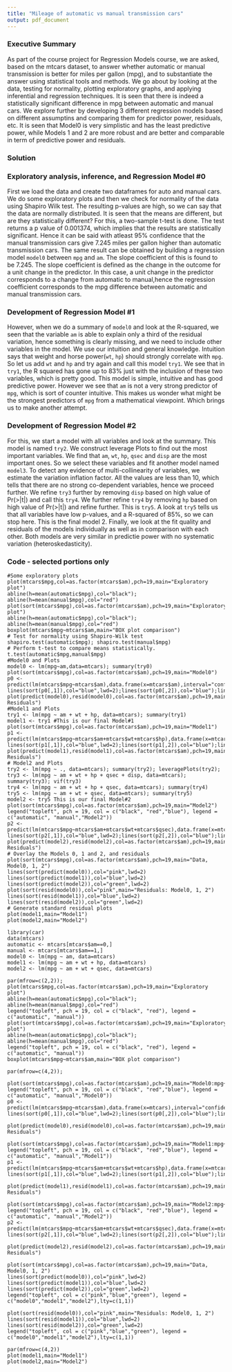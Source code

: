 ```yaml
---
title: "Mileage of automatic vs manual transmission cars"
output: pdf_document
---
```


### Executive Summary

As part of the course project for Regression Models course, we are asked, based on the mtcars dataset, to answer whether automatic or manual transmission is better for miles per gallon (mpg), and to substantiate the answer using statistical tools and methods. We go about by looking at the data, testing for normality, plotting exploratory graphs, and applying inferential and regression techniques. It is seen that there is indeed a statistically significant difference in mpg between automatic and manual cars. We explore further by developing 3 different regression models based on different assumptins and comparing them for predictor power, residuals, etc. It is seen that Model0 is very simplistic and has the least predictive power, while Models 1 and 2 are more robust and are better and comparable in term of predictive power and residuals.

### Solution

### Exploratory analysis, inference, and Regression Model #0

First we load the data and create two dataframes for auto and manual cars. We do some exploratory plots and then we check for normality of the data using Shapiro Wilk test. The resulting p-values are high, so we can say that the data are normally distributed. It is seen that the means are different, but are they statistically different? For this, a two-sample t-test is done. The test returns a p value of 0.001374, which implies that the results are statistically significant. Hence it can be said with atleast 95% confidence that the manual transmission cars give 7.245 miles per gallon higher than automatic transmission cars. The same result can be obtained by building a regression model ```model0``` between ```mpg``` and ```am```. The slope coefficient of this is found to be 7.245. The slope coefficient is defined as the change in the outcome for a unit change in the predictor. In this case, a unit change in the predictor corresponds to a change from automatic to manual,hence the regression coefficient corresponds to the mpg difference between automatic and manual transmission cars.

### Development of Regression Model #1

However, when we do a summary of ```model0``` and look at the R-squared, we seen that the variable ```am``` is able to explain only a third of the residual variation, hence something is clearly missing, and we need to include other variables in the model. We use our intuition and general knowledge. Intuition says that weight and horse power(```wt```, ```hp```) should strongly correlate with ```mpg```. So let us add ```wt``` and ```hp``` and try again and call this model ```try1```. We see that in ```try1```, the R squared has gone up to 83% just with the inclusion of these two variables, which is pretty good. This model is simple, intuitive and has good predictive power. However we see that ```am``` is not a very strong predictor of ```mpg```, which is sort of counter intuitive. This makes us wonder what might be the strongest predictors of ```mpg``` from a mathematical viewpoint. Which brings us to make another attempt.

### Development of Regression Model #2

For this, we start a model with all variables and look at the summary. This model is named ```try2```. We construct leverage Plots to find out the most important variables. We find that ```am```, ```wt```, ```hp```, ```qsec``` and ```disp``` are the most important ones. So we select these variables and fit another model named ```model3```. To detect any evidence of multi-collinearity of variables, we estimate the variation inflation factor. All the values are less than 10, which tells that there are no strong co-dependent variables, hence we proceed further. We refine ```try3``` further by removing ```disp``` based on high value of Pr(>|t|) and call this ```try4```. We further refine ```try4``` by removing ```hp``` based on high value of Pr(>|t|) and refine further. This is ```try5```. A look at ```try5``` tells us that all variables have low p-values, and a R-squared of 85%, so we can stop here. This is the final model 2. Finally, we look at the fit quality and residuals of the models individually as well as in comparison with each other. Both models are very similar in predictie power with no systematic variation (heteroskedasticity). 

### Code - selected portions only

```{r eval=FALSE}
#Some exploratory plots
plot(mtcars$mpg,col=as.factor(mtcars$am),pch=19,main="Exploratory plot")
abline(h=mean(automatic$mpg),col="black"); abline(h=mean(manual$mpg),col="red")
plot(sort(mtcars$mpg),col=as.factor(mtcars$am),pch=19,main="Exploratory plot")
abline(h=mean(automatic$mpg),col="black"); abline(h=mean(manual$mpg),col="red")
boxplot(mtcars$mpg~mtcars$am,main="BOX plot comparison")
# Test for normality using Shapiro-Wilk test
shapiro.test(automatic$mpg); shapiro.test(manual$mpg) 
# Perform t-test to compare means statistically. 
t.test(automatic$mpg,manual$mpg) 
#Model0 and Plots 
model0 <- lm(mpg~am,data=mtcars); summary(try0) 
plot(sort(mtcars$mpg),col=as.factor(mtcars$am),pch=19,main="Model0")
p0 <- predict(lm(mtcars$mpg~mtcars$am),data.frame(x=mtcars$am),interval="confidence")
lines(sort(p0[,1]),col="blue",lwd=2);lines(sort(p0[,2]),col="blue");lines(sort(p0[,3]),col="blue")
plot(predict(model0),resid(model0),col=as.factor(mtcars$am),pch=19,main="Model0 Residuals")
#Model1 and Plots
try1 <- lm(mpg ~ am + wt + hp, data=mtcars); summary(try1)
model1 <- try1 #This is our final Model#1
plot(sort(mtcars$mpg),col=as.factor(mtcars$am),pch=19,main="Model1")
p1 <- predict(lm(mtcars$mpg~mtcars$am+mtcars$wt+mtcars$hp),data.frame(x=mtcars$am),interval="confidence")
lines(sort(p1[,1]),col="blue",lwd=2);lines(sort(p1[,2]),col="blue");lines(sort(p1[,3]),col="blue")
plot(predict(model1),resid(model1),col=as.factor(mtcars$am),pch=19,main="Model1 Residuals")
# Model2 and Plots
try2 <- lm(mpg ~ ., data=mtcars); summary(try2); leveragePlots(try2); 
try3 <- lm(mpg ~ am + wt + hp + qsec + disp, data=mtcars); summary(try3); vif(try3) 
try4 <- lm(mpg ~ am + wt + hp + qsec, data=mtcars); summary(try4) 
try5 <- lm(mpg ~ am + wt + qsec, data=mtcars); summary(try5)
model2 <- try5 This is our final Model#2
plot(sort(mtcars$mpg),col=as.factor(mtcars$am),pch=19,main="Model2")
legend("topleft", pch = 19, col = c("black", "red","blue"), legend = c("automatic", "manual","Model2"))
p2 <- predict(lm(mtcars$mpg~mtcars$am+mtcars$wt+mtcars$qsec),data.frame(x=mtcars$am),interval="confidence")
lines(sort(p2[,1]),col="blue",lwd=2);lines(sort(p2[,2]),col="blue");lines(sort(p2[,3]),col="blue")
plot(predict(model2),resid(model2),col=as.factor(mtcars$am),pch=19,main="Model2 Residuals")
# Overlay the Models 0, 1 and 2, and residuals
plot(sort(mtcars$mpg),col=as.factor(mtcars$am),pch=19,main="Data, Model0, 1, 2")
lines(sort(predict(model0)),col="pink",lwd=2)
lines(sort(predict(model1)),col="blue",lwd=2)
lines(sort(predict(model2)),col="green",lwd=2)
plot(sort(resid(model0)),col="pink",main="Residuals: Model0, 1, 2")
lines(sort(resid(model1)),col="blue",lwd=2)
lines(sort(resid(model2)),col="green",lwd=2)
# Generate standard residual plots
plot(model1,main="Model1")
plot(model2,main="Model2")
```

```{r,include=FALSE}
library(car)
data(mtcars)
automatic <- mtcars[mtcars$am==0,]
manual <- mtcars[mtcars$am==1,]
model0 <- lm(mpg ~ am, data=mtcars)
model1 <- lm(mpg ~ am + wt + hp, data=mtcars)
model2 <- lm(mpg ~ am + wt + qsec, data=mtcars)
```

```{r,echo=FALSE,fig.height=10}
par(mfrow=c(2,2)); 
plot(mtcars$mpg,col=as.factor(mtcars$am),pch=19,main="Exploratory plot")
abline(h=mean(automatic$mpg),col="black"); abline(h=mean(manual$mpg),col="red")
legend("topleft", pch = 19, col = c("black", "red"), legend = c("automatic", "manual"))
plot(sort(mtcars$mpg),col=as.factor(mtcars$am),pch=19,main="Exploratory plot")
abline(h=mean(automatic$mpg),col="black"); abline(h=mean(manual$mpg),col="red")
legend("topleft", pch = 19, col = c("black", "red"), legend = c("automatic", "manual"))
boxplot(mtcars$mpg~mtcars$am,main="BOX plot comparison")
```

```{r,echo=FALSE,fig.height=10}
par(mfrow=c(4,2)); 

plot(sort(mtcars$mpg),col=as.factor(mtcars$am),pch=19,main="Model0:mpg~am")
legend("topleft", pch = 19, col = c("black", "red","blue"), legend = c("automatic", "manual","Model0"))
p0 <- predict(lm(mtcars$mpg~mtcars$am),data.frame(x=mtcars),interval="confidence")
lines(sort(p0[,1]),col="blue",lwd=2);lines(sort(p0[,2]),col="blue");lines(sort(p0[,3]),col="blue")

plot(predict(model0),resid(model0),col=as.factor(mtcars$am),pch=19,main="Model0 Residuals")

plot(sort(mtcars$mpg),col=as.factor(mtcars$am),pch=19,main="Model1:mpg~am+wt+hp")
legend("topleft", pch = 19, col = c("black", "red","blue"), legend = c("automatic", "manual","Model1"))
p1 <- predict(lm(mtcars$mpg~mtcars$am+mtcars$wt+mtcars$hp),data.frame(x=mtcars),interval="confidence")
lines(sort(p1[,1]),col="blue",lwd=2);lines(sort(p1[,2]),col="blue");lines(sort(p1[,3]),col="blue")

plot(predict(model1),resid(model1),col=as.factor(mtcars$am),pch=19,main="Model1 Residuals")

plot(sort(mtcars$mpg),col=as.factor(mtcars$am),pch=19,main="Model2:mpg~am+wt+qsec")
legend("topleft", pch = 19, col = c("black", "red","blue"), legend = c("automatic", "manual","Model2"))
p2 <- predict(lm(mtcars$mpg~mtcars$am+mtcars$wt+mtcars$qsec),data.frame(x=mtcars),interval="confidence")
lines(sort(p2[,1]),col="blue",lwd=2);lines(sort(p2[,2]),col="blue");lines(sort(p2[,3]),col="blue")

plot(predict(model2),resid(model2),col=as.factor(mtcars$am),pch=19,main="Model2 Residuals")

plot(sort(mtcars$mpg),col=as.factor(mtcars$am),pch=19,main="Data, Model0, 1, 2")
lines(sort(predict(model0)),col="pink",lwd=2)
lines(sort(predict(model1)),col="blue",lwd=2)
lines(sort(predict(model2)),col="green",lwd=2)
legend("topleft", col = c("pink","blue","green"), legend = c("model0","model1","model2"),lty=c(1,1))

plot(sort(resid(model0)),col="pink",main="Residuals: Model0, 1, 2")
lines(sort(resid(model1)),col="blue",lwd=2)
lines(sort(resid(model2)),col="green",lwd=2)
legend("topleft", col = c("pink","blue","green"), legend = c("model0","model1","model2"),lty=c(1,1))
```

```{r,echo=FALSE,fig.height=10}
par(mfrow=c(4,2))
plot(model1,main="Model1")
plot(model2,main="Model2")
```
